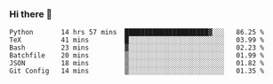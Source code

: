 ### Hi there 👋

<!--START_SECTION:waka-->

```text
Python       14 hrs 57 mins  █████████████████████▓░░░   86.25 %
TeX          41 mins         █░░░░░░░░░░░░░░░░░░░░░░░░   03.99 %
Bash         23 mins         ▓░░░░░░░░░░░░░░░░░░░░░░░░   02.23 %
Batchfile    20 mins         ▒░░░░░░░░░░░░░░░░░░░░░░░░   01.99 %
JSON         18 mins         ▒░░░░░░░░░░░░░░░░░░░░░░░░   01.82 %
Git Config   14 mins         ▒░░░░░░░░░░░░░░░░░░░░░░░░   01.35 %
```

<!--END_SECTION:waka-->
